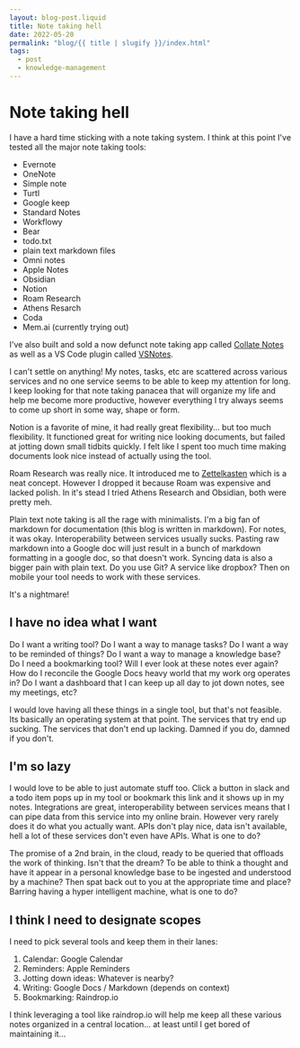 ```yaml
---
layout: blog-post.liquid
title: Note taking hell
date: 2022-05-20
permalink: "blog/{{ title | slugify }}/index.html"
tags:
  - post
  - knowledge-management
---
```


# Note taking hell

I have a hard time sticking with a note taking system. I think at this point I've tested all the major note taking tools:

- Evernote
- OneNote
- Simple note
- Turtl
- Google keep
- Standard Notes
- Workflowy
- Bear
- todo.txt
- plain text markdown files
- Omni notes
- Apple Notes
- Obsidian
- Notion
- Roam Research
- Athens Resarch
- Coda
- Mem.ai (currently trying out)

I've also built and sold a now defunct note taking app called [Collate Notes](https://github.com/Collateapp/CollateNotes) as well as a VS Code plugin called [VSNotes](https://marketplace.visualstudio.com/items?itemName=patricklee.vsnotes).

I can't settle on anything! My notes, tasks, etc are scattered across various services and no one service seems to be able to keep my attention for long. I keep looking for that note taking panacea that will organize my life and help me become more productive, however everything I try always seems to come up short in some way, shape or form.

Notion is a favorite of mine, it had really great flexibility... but too much flexibility. It functioned great for writing nice looking documents, but failed at jotting down small tidbits quickly. I felt like I spent too much time making documents look nice instead of actually using the tool.

Roam Research was really nice. It introduced me to [Zettelkasten](https://en.wikipedia.org/wiki/Zettelkasten) which is a neat concept. However I dropped it because Roam was expensive and lacked polish. In it's stead I tried Athens Research and Obsidian, both were pretty meh.

Plain text note taking is all the rage with minimalists. I'm a big fan of markdown for documentation (this blog is written in markdown). For notes, it was okay. Interoperability between services usually sucks. Pasting raw markdown into a Google doc will just result in a bunch of markdown formatting in a google doc, so that doesn't work. Syncing data is also a bigger pain with plain text. Do you use Git? A service like dropbox? Then on mobile your tool needs to work with these services.

It's a nightmare!

## I have no idea what I want

Do I want a writing tool?
Do I want a way to manage tasks?
Do I want a way to be reminded of things?
Do I want a way to manage a knowledge base?
Do I need a bookmarking tool?
Will I ever look at these notes ever again?
How do I reconcile the Google Docs heavy world that my work org operates in?
Do I want a dashboard that I can keep up all day to jot down notes, see my meetings, etc?

I would love having all these things in a single tool, but that's not feasible. Its basically an operating system at that point. The services that try end up sucking. The services that don't end up lacking. Damned if you do, damned if you don't.

## I'm so lazy

I would love to be able to just automate stuff too. Click a button in slack and a todo item pops up in my tool or bookmark this link and it shows up in my notes. Integrations are great, interoperability between services means that I can pipe data from this service into my online brain. However very rarely does it do what you actually want. APIs don't play nice, data isn't available, hell a lot of these services don't even have APIs. What is one to do?

The promise of a 2nd brain, in the cloud, ready to be queried that offloads the work of thinking. Isn't that the dream? To be able to think a thought and have it appear in a personal knowledge base to be ingested and understood by a machine? Then spat back out to you at the appropriate time and place? Barring having a hyper intelligent machine, what is one to do?

## I think I need to designate scopes

I need to pick several tools and keep them in their lanes:

1. Calendar: Google Calendar
2. Reminders: Apple Reminders
3. Jotting down ideas: Whatever is nearby?
4. Writing: Google Docs / Markdown (depends on context)
5. Bookmarking: Raindrop.io

I think leveraging a tool like raindrop.io will help me keep all these various notes organized in a central location... at least until I get bored of maintaining it...
